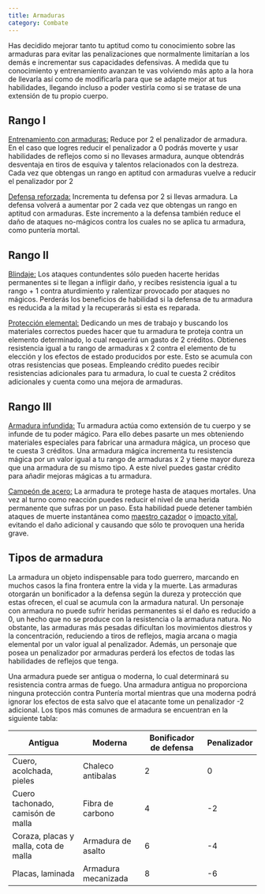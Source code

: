 ```yaml
---
title: Armaduras
category: Combate
---
```


Has decidido mejorar tanto tu aptitud como tu conocimiento sobre las armaduras para evitar las penalizaciones que normalmente limitarían a los demás e incrementar sus capacidades defensivas. A medida que tu conocimiento y entrenamiento avanzan te vas volviendo más apto a la hora de llevarla así como de modificarla para que se adapte mejor at tus habilidades, llegando incluso a poder vestirla como si se tratase de una extensión de tu propio cuerpo.

## Rango I

<u>Entrenamiento con armaduras:</u> Reduce por 2 el penalizador de armadura. En el caso que logres reducir el penalizador a 0 podrás moverte y usar habilidades de reflejos como si no llevases armadura, aunque obtendrás desventaja en tiros de esquiva y talentos relacionados con la destreza. Cada vez que obtengas un rango en aptitud con armaduras vuelve a reducir el penalizador por 2

<u>Defensa reforzada:</u> Incrementa tu defensa por 2 si llevas armadura. La defensa volverá a aumentar por 2 cada vez que obtengas un rango en aptitud con armaduras. Este incremento a la defensa también reduce el daño de ataques no-mágicos contra los cuales no se aplica tu armadura, como puntería mortal.

## Rango II

<u>Blindaje:</u> Los ataques contundentes sólo pueden hacerte heridas permanentes si te llegan a infligir daño, y recibes resistencia igual a tu rango + 1 contra aturdimiento y ralentizar provocado por ataques no mágicos. Perderás los beneficios de habilidad si la defensa de tu armadura es reducida a la mitad y la recuperarás si esta es reparada.

<u>Protección elemental:</u> Dedicando un mes de trabajo y buscando los materiales correctos puedes hacer que tu armadura te proteja contra un elemento determinado, lo cual requerirá un gasto de 2 créditos. Obtienes resistencia igual a tu rango de armaduras x 2 contra el elemento de tu elección y los efectos de estado producidos por este. Esto se acumula con otras resistencias que poseas. Empleando crédito puedes recibir resistencias adicionales para tu armadura, lo cual te cuesta 2 créditos adicionales y cuenta como una mejora de armaduras.

## Rango III

<u>Armadura infundida:</u> Tu armadura actúa como extensión de tu cuerpo y se infunde de tu poder mágico. Para ello debes pasarte un mes obteniendo materiales especiales para fabricar una armadura mágica, un proceso que te cuesta 3 créditos. Una armadura mágica incrementa tu resistencia mágica por un valor igual a tu rango de armaduras x 2 y tiene mayor dureza que una armadura de su mismo tipo. A este nivel puedes gastar crédito para añadir mejoras mágicas a tu armadura.

<u>Campeón de acero:</u> La armadura te protege hasta de ataques mortales. Una vez al turno como reacción puedes reducir el nivel de una herida permanente que sufras por un paso. Esta habilidad puede detener también ataques de muerte instantánea como [maestro cazador](https://raldamain.com/rules/Rangos/Combate/rastrear.html#rango-v) o [impacto vital](https://raldamain.com/rules/Rangos/Armas/arcos.html#rango-v), evitando el daño adicional y causando que sólo te provoquen una herida grave.

## Tipos de armadura

La armadura un objeto indispensable para todo guerrero, marcando en muchos casos la fina frontera entre la vida y la muerte. Las armaduras otorgarán un bonificador a la defensa según la dureza y protección que estas ofrecen, el cual se acumula con la armadura natural. Un personaje con armadura no puede sufrir heridas permanentes si el daño es reducido a 0, un hecho que no se produce con la resistencia o la armadura natura. No obstante, las armaduras más pesadas dificultan los movimientos diestros y la concentración, reduciendo a tiros de reflejos, magia arcana o magia elemental por un valor igual al penalizador. Además, un personaje que posea un penalizador por armaduras perderá los efectos de todas las habilidades de reflejos que tenga. 

Una armadura puede ser antigua o moderna, lo cual determinará su resistencia contra armas de fuego. Una armadura antigua no proporciona ninguna protección contra Puntería mortal mientras que una moderna podrá ignorar los efectos de esta salvo que el atacante tome un penalizador -2 adicional. Los tipos más comunes de armadura se encuentran en la siguiente tabla:

| Antigua                               | Moderna             | Bonificador de defensa | Penalizador |
| ------------------------------------- | ------------------- | ---------------------- | ----------- |
| Cuero, acolchada, pieles              | Chaleco antibalas   | 2                      | 0           |
| Cuero tachonado, camisón de malla     | Fibra de carbono    | 4                      | -2          |
| Coraza, placas y malla, cota de malla | Armadura de asalto  | 6                      | -4          |
| Placas, laminada                      | Armadura mecanizada | 8                      | -6          |

